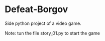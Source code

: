 # Defeat-Borgov
Side python project of a video game.

Note: tun the file story_01.py to start the game
